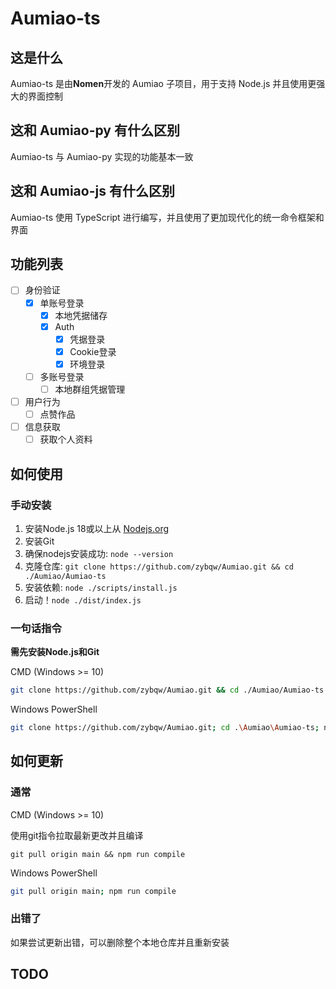 # Aumiao-ts

## 这是什么

Aumiao-ts 是由**Nomen**开发的 Aumiao 子项目，用于支持 Node.js 并且使用更强大的界面控制

## 这和 Aumiao-py 有什么区别

Aumiao-ts 与 Aumiao-py 实现的功能基本一致

## 这和 Aumiao-js 有什么区别

Aumiao-ts 使用 TypeScript 进行编写，并且使用了更加现代化的统一命令框架和界面

## 功能列表

- [ ] 身份验证
  - [x] 单账号登录
    - [x] 本地凭据储存
    - [x] Auth
      - [x] 凭据登录
      - [x] Cookie登录
      - [x] 环境登录
  - [ ] 多账号登录
    - [ ] 本地群组凭据管理
- [ ] 用户行为
  - [ ] 点赞作品
- [ ] 信息获取
  - [ ] 获取个人资料

## 如何使用

### 手动安装

1. 安装Node.js 18或以上从 [Nodejs.org](https://nodejs.org/)
2. 安装Git
3. 确保nodejs安装成功: `node --version`
4. 克隆仓库: `git clone https://github.com/zybqw/Aumiao.git && cd ./Aumiao/Aumiao-ts`
5. 安装依赖: `node ./scripts/install.js`
6. 启动！`node ./dist/index.js`

### 一句话指令

**需先安装Node.js和Git**

CMD (Windows >= 10)

```bash
git clone https://github.com/zybqw/Aumiao.git && cd ./Aumiao/Aumiao-ts && node ./scripts/install.js && node ./dist/index.js
```

Windows PowerShell

```bash
git clone https://github.com/zybqw/Aumiao.git; cd .\Aumiao\Aumiao-ts; node .\scripts\install.js; node .\dist\index.js
```

## 如何更新

### 通常

CMD (Windows >= 10)

使用git指令拉取最新更改并且编译

```base
git pull origin main && npm run compile
```

Windows PowerShell

```bash
git pull origin main; npm run compile
```

### 出错了

如果尝试更新出错，可以删除整个本地仓库并且重新安装


## TODO

